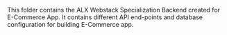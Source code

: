This folder contains the ALX Webstack Specialization Backend created for E-Commerce App. It contains different API end-points and database configuration for building E-Commerce app.